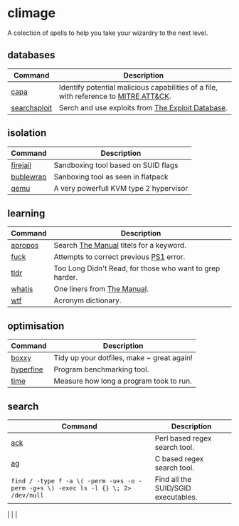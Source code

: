 # climage
A colection of spells to help you take your wizardry to the next level.

## databases
| Command  | Description |
| ------------- | ------------- |
| [capa](https://github.com/mandiant/capa) | Identify potential malicious capabilities of a file, with reference to [MITRE ATT&CK](https://attack.mitre.org/). |
| [searchsploit](https://gitlab.com/exploit-database/exploitdb) | Serch and use exploits from [The Exploit Database](https://www.exploit-db.com/). |

## isolation
| Command  | Description |
| ------------- | ------------- |
| [firejail](https://github.com/netblue30/firejail) | Sandboxing tool based on SUID flags |
| [bublewrap](https://github.com/containers/bubblewrap) | Sanboxing tool as seen in flatpack |
| [qemu](https://www.qemu.org/) | A very powerfull KVM type 2 hypervisor  |


## learning
| Command  | Description |
| ------------- | ------------- |
| [apropos](https://manned.org/apropos.1) | Search [The Manual](https://manned.org/) titels for a keyword. |
| [fuck](https://github.com/nvbn/thefuck) | Attempts to correct previous [PS1](https://wiki.archlinux.org/title/Bash/Prompt_customization#Prompts) error. |
| [tldr](https://github.com/tldr-pages/tldr) | Too Long Didn't Read, for those who want to grep harder. |
| [whatis](https://manned.org/whatis.1) | One liners from [The Manual](https://manned.org/). |
| [wtf](https://sourceforge.net/projects/bsdwtf/files/) | Acronym dictionary.  |

## optimisation
| Command  | Description |
| ------------- | ------------- |
| [boxxy](https://github.com/queer/boxxy) | Tidy up your dotfiles, make ~ great again! |
| [hyperfine](https://github.com/sharkdp/hyperfine) | Program benchmarking tool.  |
| [time](https://manned.org/time.1) | Measure how long a program took to run. |

## search 
| Command  | Description |
| ------------- | ------------- |
| [ack](https://beyondgrep.com) | Perl based regex search tool. |
| [ag](https://github.com/ggreer/the_silver_searcher)| C based regex search tool. |
|  ````find / -type f -a \( -perm -u+s -o -perm -g+s \) -exec ls -l {} \; 2> /dev/null```` | Find all the SUID/SGID executables.  |




| []() |  |
